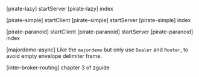[pirate-lazy] startServer
[pirate-lazy] index

[pirate-simple] startClient
[pirate-simple] startServer
[pirate-simple] index

[pirate-paranoid] startClient
[pirate-paranoid] startServer
[pirate-paranoid] index

[majordemo-async] Like the `majordemo` but only use `Dealer` and `Router`,
to avoid empty envelope delimiter frame.

[inter-broker-routing] chapter 3 of zguide
